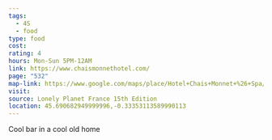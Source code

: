 ```yaml
---
tags:
  - 4S
  - food
type: food
cost: 
rating: 4
hours: Mon-Sun 5PM-12AM
link: https://www.chaismonnethotel.com/
page: "532"
map-link: https://www.google.com/maps/place/Hotel+Chais+Monnet+%26+Spa/@45.6901023,-0.3336826,19.25z/data=!4m9!3m8!1s0x4800f36c1f525e3f:0xca175bed9674241e!5m2!4m1!1i2!8m2!3d45.6903419!4d-0.3334004!16s%2Fg%2F11f1wqb_yc?entry=ttu&g_ep=EgoyMDI0MTAyOS4wIKXMDSoASAFQAw%3D%3D
visit: 
source: Lonely Planet France 15th Edition
location: 45.690682949999996,-0.33353113589990113
---
```

Cool bar in a cool old home